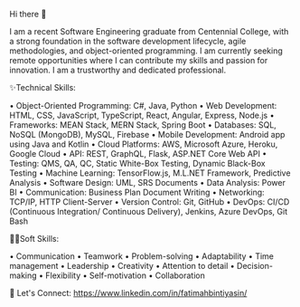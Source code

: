 Hi there 👋

I am a recent Software Engineering graduate from Centennial College, with a strong foundation in the software development lifecycle, agile methodologies, and object-oriented programming.
I am currently seeking remote opportunities where I can contribute my skills and passion for innovation. I am a trustworthy and dedicated professional.

✨Technical Skills:

•  Object-Oriented Programming: C#, Java, Python
•  Web Development: HTML, CSS, JavaScript, TypeScript, React, Angular, Express, Node.js
•  Frameworks: MEAN Stack, MERN Stack, Spring Boot
•  Databases: SQL, NoSQL (MongoDB), MySQL, Firebase
•  Mobile Development: Android app using Java and Kotlin 
•  Cloud Platforms: AWS, Microsoft Azure, Heroku, Google Cloud 
•  API: REST, GraphQL, Flask, ASP.NET Core Web API
•  Testing: QMS, QA, QC, Static White-Box Testing, Dynamic Black-Box Testing 
•  Machine Learning: TensorFlow.js, M.L.NET Framework, Predictive Analysis
•  Software Design: UML, SRS Documents 
•  Data Analysis: Power BI 
•  Communication: Business Plan Document Writing 
•  Networking: TCP/IP, HTTP Client-Server 
•  Version Control: Git, GitHub 
•  DevOps: CI/CD (Continuous Integration/ Continuous Delivery), Jenkins, Azure DevOps, Git Bash

🤹‍♀️Soft Skills:

•  Communication
•  Teamwork
•  Problem-solving
•  Adaptability
•  Time management
•  Leadership
•  Creativity
•  Attention to detail
•  Decision-making
•  Flexibility
•  Self-motivation
•  Collaboration

📱 Let's Connect: https://www.linkedin.com/in/fatimahbintiyasin/

